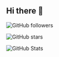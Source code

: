 ## Hi there 👋

<!--
**ChanHyeok-Jeon/ChanHyeok-Jeon** is a ✨ _special_ ✨ repository because its `README.md` (this file) appears on your GitHub profile.

Here are some ideas to get you started:

- 🔭 I’m currently working on ...
- 🌱 I’m currently learning ...
- 👯 I’m looking to collaborate on ...
- 🤔 I’m looking for help with ...
- 💬 Ask me about ...
- 📫 How to reach me: ...
- 😄 Pronouns: ...
- ⚡ Fun fact: ...
-->

<!-- 팔로워 배지 -->
![GitHub followers](https://img.shields.io/github/followers/ChanHyeok-Jeon?style=social)

<!-- 스타 배지 -->
![GitHub stars](https://img.shields.io/github/stars/ChanHyeok-Jeon?style=social)

<!-- 사용자 통계 -->
![GitHub Stats](https://github-readme-stats.vercel.app/api?username=ChanHyeok-Jeon&show_icons=true&theme=radical)

